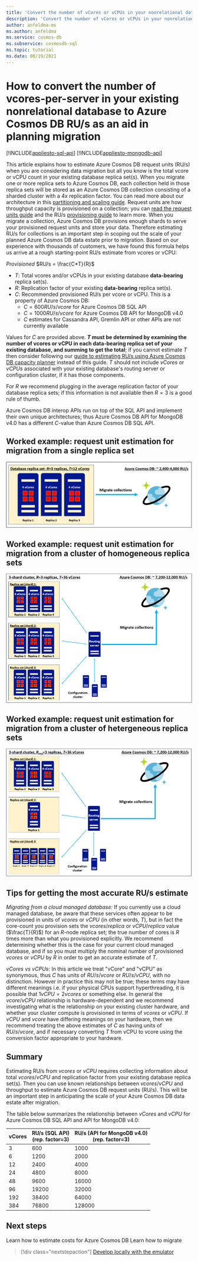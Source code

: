 ```yaml
---
title: 'Convert the number of vCores or vCPUs in your nonrelational database to Azure Cosmos DB RU/s'
description: 'Convert the number of vCores or vCPUs in your nonrelational database to Azure Cosmos DB RU/s'
author: anfeldma-ms
ms.author: anfeldma
ms.service: cosmos-db
ms.subservice: cosmosdb-sql
ms.topic: tutorial
ms.date: 08/19/2021
---
```

# How to convert the number of vcores-per-server in your existing nonrelational database to Azure Cosmos DB RU/s as an aid in planning migration
[!INCLUDE[appliesto-sql-api](includes/appliesto-sql-api.md)]
[!INCLUDE[appliesto-mongodb-api](includes/appliesto-mongodb-api.md)]

This article explains how to estimate Azure Cosmos DB request units (RU/s) when you are considering data migration but all you know is the total vcore or vCPU count in your existing database replica set(s). When you migrate one or more replica sets to Azure Cosmos DB, each collection held in those replica sets will be stored as an Azure Cosmos DB collection consisting of a sharded cluster with a 4x replication factor. You can read more about our architecture in this [partitioning and scaling guide](partitioning-overview.md). Request units are how throughput capacity is provisioned on a collection; you can [read the request units guide](request-units.md) and the RU/s [provisioning guide](provision-database-throughput.md) to learn more. When you migrate a collection, Azure Cosmos DB provisions enough shards to serve your provisioned request units and store your data. Therefore estimating RU/s for collections is an important step in scoping out the scale of your planned Azure Cosmos DB data estate prior to migration. Based on our experience with thousands of customers, we have found this formula helps us arrive at a rough starting-point RU/s estimate from vcores or vCPU: 

$Provisioned$ $RU/s = \frac{C*T}{R}$

* $T$: Total vcores and/or vCPUs in your existing database **data-bearing** replica set(s). 
* $R$: Replication factor of your existing **data-bearing** replica set(s). 
* $C$: Recommended provisioned RU/s per vcore or vCPU. This is a property of Azure Cosmos DB:
    * $C = 600 RU/s/vcore$ for Azure Cosmos DB SQL API
    * $C = 1000 RU/s/vcore$ for Azure Cosmos DB API for MongoDB v4.0
    * $C$ estimates for Cassandra API, Gremlin API or other APIs are not currently available

Values for $C$ are provided above. **$T$ must be determined by examining the number of vcores or vCPU in each data-bearing replica set of your existing database, and summing to get the total**; if you cannot estimate $T$ then consider following our [guide to estimating RU/s using Azure Cosmos DB capacity planner](estimate-ru-with-capacity-planner.md) instead of this guide. *T* should not include $vCores$ or $vCPUs$ associated with your existing database's routing server or configuration cluster, if it has those components. 

For $R$ we recommend plugging in the average replication factor of your database replica sets; if this information is not available then $R=3$ is a good rule of thumb. 

Azure Cosmos DB interop APIs run on top of the SQL API and implement their own unique architectures; thus Azure Cosmos DB API for MongoDB v4.0 has a different $C$-value than Azure Cosmos DB SQL API.

## Worked example: request unit estimation for migration from a single replica set

![Single replica set](media/tutorial-vcore-pricing/one_replica_set.png)

## Worked example: request unit estimation for migration from a cluster of homogeneous replica sets

![Homogeneous sharded replica sets](media/tutorial-vcore-pricing/homogeneous_sharded_replica_sets.png)

## Worked example: request unit estimation for migration from a cluster of hetergeneous replica sets

![Heterogeneous sharded replica sets](media/tutorial-vcore-pricing/heterogeneous_sharded_replica_sets.png)

## Tips for getting the most accurate RU/s estimate

*Migrating from a cloud managed database:* If you currently use a cloud managed database, be aware that these services often appear to be provisioned in units of $vcores$ or $vCPU$ (in other words, $T$), but in fact the core-count you provision sets the $vcores/replica$ or $vCPU/replica$ value ($\frac{T}{R}$) for an $R$-node replica set; the true number of cores is $R$ times more than what you provisioned explicitly. We recommend determining whether this is the case for your current cloud managed database, and if so you must multiply the nominal number of provisioned $vcores$ or $vCPU$ by $R$ in order to get an accurate estimate of $T$.

*vCores vs vCPUs:* In this article we treat "vCore" and "vCPU" as synonymous, thus $C$ has units of $RU/s/vcore$ or $RU/s/vCPU$, with no distinction. However in practice this may not be true; these terms may have different meanings i.e. if your physical CPUs support hyperthreading, it is possible that $1 vCPU = 2 vcores$ or something else. In general the $vcore$/$vCPU$ relationship is hardware-dependent and we recommend investigating what is the relationship on your existing cluster hardware, and whether your cluster compute is provisioned in terms of $vcores$ or $vCPU$. If $vCPU$ and $vcore$ have differing meanings on your hardware, then we recommend treating the above estimates of $C$ as having units of $RU/s/vcore$, and if necessary converting $T$ from vCPU to vcore using the conversion factor appropriate to your hardware.

## Summary

Estimating RU/s from $vcores$ or $vCPU$ requires collecting information about total $vcores$/$vCPU$ and replication factor from your existing database replica set(s). Then you can use known relationships between $vcores$/$vCPU$ and throughput to estimate Azure Cosmos DB request units (RU/s). This will be an important step in anticipating the scale of your Azure Cosmos DB data estate after migration.

The table below summarizes the relationship between $vCores$ and $vCPU$ for Azure Cosmos DB SQL API and API for MongoDB v4.0:


| vCores | RU/s (SQL API)<br> (rep. factor=3) | RU/s (API for MongoDB v4.0)<br> (rep. factor=3) |
|-------------|----------------|------------------|
| 3           | 600            |            1000  |
| 6           | 1200            |            2000  |
| 12           | 2400            |            4000  |
| 24           | 4800            |            8000  |
| 48           | 9600            |            16000  |
| 96           | 19200            |            32000  |
| 192           | 38400            |            64000  |
| 384           | 76800            |            128000  |

## Next steps

Learn how to estimate costs for Azure Cosmos DB
Learn how to migrate 

> [!div class="nextstepaction"]
> [Develop locally with the emulator](local-emulator.md)

[regions]: https://azure.microsoft.com/regions/